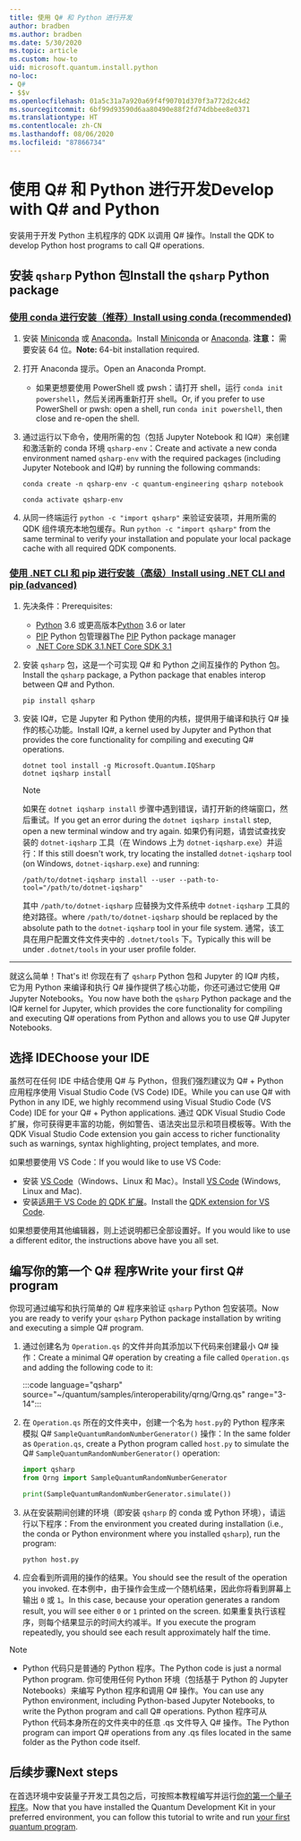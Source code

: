 ```yaml
---
title: 使用 Q# 和 Python 进行开发
author: bradben
ms.author: bradben
ms.date: 5/30/2020
ms.topic: article
ms.custom: how-to
uid: microsoft.quantum.install.python
no-loc:
- Q#
- $$v
ms.openlocfilehash: 01a5c31a7a920a69f4f90701d370f3a772d2c4d2
ms.sourcegitcommit: 6bf99d93590d6aa80490e88f2fd74dbbee8e0371
ms.translationtype: HT
ms.contentlocale: zh-CN
ms.lasthandoff: 08/06/2020
ms.locfileid: "87866734"
---
```

# <a name="develop-with-no-locq-and-python"></a><span data-ttu-id="00d49-102">使用 Q# 和 Python 进行开发</span><span class="sxs-lookup"><span data-stu-id="00d49-102">Develop with Q# and Python</span></span>

<span data-ttu-id="00d49-103">安装用于开发 Python 主机程序的 QDK 以调用 Q# 操作。</span><span class="sxs-lookup"><span data-stu-id="00d49-103">Install the QDK to develop Python host programs to call Q# operations.</span></span>

## <a name="install-the-qsharp-python-package"></a><span data-ttu-id="00d49-104">安装 `qsharp` Python 包</span><span class="sxs-lookup"><span data-stu-id="00d49-104">Install the `qsharp` Python package</span></span>

### <a name="install-using-conda-recommended"></a>[<span data-ttu-id="00d49-105">使用 conda 进行安装（推荐）</span><span class="sxs-lookup"><span data-stu-id="00d49-105">Install using conda (recommended)</span></span>](#tab/tabid-conda)

1. <span data-ttu-id="00d49-106">安装 [Miniconda](https://docs.conda.io/en/latest/miniconda.html) 或 [Anaconda](https://www.anaconda.com/products/individual#Downloads)。</span><span class="sxs-lookup"><span data-stu-id="00d49-106">Install [Miniconda](https://docs.conda.io/en/latest/miniconda.html) or [Anaconda](https://www.anaconda.com/products/individual#Downloads).</span></span> <span data-ttu-id="00d49-107">**注意：** 需要安装 64 位。</span><span class="sxs-lookup"><span data-stu-id="00d49-107">**Note:** 64-bit installation required.</span></span>

1. <span data-ttu-id="00d49-108">打开 Anaconda 提示。</span><span class="sxs-lookup"><span data-stu-id="00d49-108">Open an Anaconda Prompt.</span></span>

   - <span data-ttu-id="00d49-109">如果更想要使用 PowerShell 或 pwsh：请打开 shell，运行 `conda init powershell`，然后关闭再重新打开 shell。</span><span class="sxs-lookup"><span data-stu-id="00d49-109">Or, if you prefer to use PowerShell or pwsh: open a shell, run `conda init powershell`, then close and re-open the shell.</span></span>

1. <span data-ttu-id="00d49-110">通过运行以下命令，使用所需的包（包括 Jupyter Notebook 和 IQ#）来创建和激活新的 conda 环境 `qsharp-env`：</span><span class="sxs-lookup"><span data-stu-id="00d49-110">Create and activate a new conda environment named `qsharp-env` with the required packages (including Jupyter Notebook and IQ#) by running the following commands:</span></span>

    ```
    conda create -n qsharp-env -c quantum-engineering qsharp notebook

    conda activate qsharp-env
    ```

1. <span data-ttu-id="00d49-111">从同一终端运行 `python -c "import qsharp"` 来验证安装项，并用所需的 QDK 组件填充本地包缓存。</span><span class="sxs-lookup"><span data-stu-id="00d49-111">Run `python -c "import qsharp"` from the same terminal to verify your installation and populate your local package cache with all required QDK components.</span></span>

### <a name="install-using-net-cli-and-pip-advanced"></a>[<span data-ttu-id="00d49-112">使用 .NET CLI 和 pip 进行安装（高级）</span><span class="sxs-lookup"><span data-stu-id="00d49-112">Install using .NET CLI and pip (advanced)</span></span>](#tab/tabid-dotnetcli)

1. <span data-ttu-id="00d49-113">先决条件：</span><span class="sxs-lookup"><span data-stu-id="00d49-113">Prerequisites:</span></span>

    - <span data-ttu-id="00d49-114">[Python](https://www.python.org/downloads/) 3.6 或更高版本</span><span class="sxs-lookup"><span data-stu-id="00d49-114">[Python](https://www.python.org/downloads/) 3.6 or later</span></span>
    - <span data-ttu-id="00d49-115">[PIP](https://pip.pypa.io/en/stable/installing) Python 包管理器</span><span class="sxs-lookup"><span data-stu-id="00d49-115">The [PIP](https://pip.pypa.io/en/stable/installing) Python package manager</span></span>
    - [<span data-ttu-id="00d49-116">.NET Core SDK 3.1</span><span class="sxs-lookup"><span data-stu-id="00d49-116">.NET Core SDK 3.1</span></span>](https://dotnet.microsoft.com/download/dotnet-core/3.1)


1. <span data-ttu-id="00d49-117">安装 `qsharp` 包，这是一个可实现 Q# 和 Python 之间互操作的 Python 包。</span><span class="sxs-lookup"><span data-stu-id="00d49-117">Install the `qsharp` package, a Python package that enables interop between Q# and Python.</span></span>

    ```
    pip install qsharp
    ```

1. <span data-ttu-id="00d49-118">安装 IQ#，它是 Jupyter 和 Python 使用的内核，提供用于编译和执行 Q# 操作的核心功能。</span><span class="sxs-lookup"><span data-stu-id="00d49-118">Install IQ#, a kernel used by Jupyter and Python that provides the core functionality for compiling and executing Q# operations.</span></span>

    ```dotnetcli
    dotnet tool install -g Microsoft.Quantum.IQSharp
    dotnet iqsharp install
    ```

    > [!NOTE]
    > <span data-ttu-id="00d49-119">如果在 `dotnet iqsharp install` 步骤中遇到错误，请打开新的终端窗口，然后重试。</span><span class="sxs-lookup"><span data-stu-id="00d49-119">If you get an error during the `dotnet iqsharp install` step, open a new terminal window and try again.</span></span>
    > <span data-ttu-id="00d49-120">如果仍有问题，请尝试查找安装的 `dotnet-iqsharp` 工具（在 Windows 上为 `dotnet-iqsharp.exe`）并运行：</span><span class="sxs-lookup"><span data-stu-id="00d49-120">If this still doesn't work, try locating the installed `dotnet-iqsharp` tool (on Windows, `dotnet-iqsharp.exe`) and running:</span></span>
    > ```
    > /path/to/dotnet-iqsharp install --user --path-to-tool="/path/to/dotnet-iqsharp"
    > ```
    > <span data-ttu-id="00d49-121">其中 `/path/to/dotnet-iqsharp` 应替换为文件系统中 `dotnet-iqsharp` 工具的绝对路径。</span><span class="sxs-lookup"><span data-stu-id="00d49-121">where `/path/to/dotnet-iqsharp` should be replaced by the absolute path to the `dotnet-iqsharp` tool in your file system.</span></span>
    > <span data-ttu-id="00d49-122">通常，该工具在用户配置文件文件夹中的 `.dotnet/tools` 下。</span><span class="sxs-lookup"><span data-stu-id="00d49-122">Typically this will be under `.dotnet/tools` in your user profile folder.</span></span>
    
***

<span data-ttu-id="00d49-123">就这么简单！</span><span class="sxs-lookup"><span data-stu-id="00d49-123">That's it!</span></span> <span data-ttu-id="00d49-124">你现在有了 `qsharp` Python 包和 Jupyter 的 IQ# 内核，它为用 Python 来编译和执行 Q# 操作提供了核心功能，你还可通过它使用 Q# Jupyter Notebooks。</span><span class="sxs-lookup"><span data-stu-id="00d49-124">You now have both the `qsharp` Python package and the IQ# kernel for Jupyter, which provides the core functionality for compiling and executing Q# operations from Python and allows you to use Q# Jupyter Notebooks.</span></span>

## <a name="choose-your-ide"></a><span data-ttu-id="00d49-125">选择 IDE</span><span class="sxs-lookup"><span data-stu-id="00d49-125">Choose your IDE</span></span>

<span data-ttu-id="00d49-126">虽然可在任何 IDE 中结合使用 Q# 与 Python，但我们强烈建议为 Q# + Python 应用程序使用 Visual Studio Code (VS Code) IDE。</span><span class="sxs-lookup"><span data-stu-id="00d49-126">While you can use Q# with Python in any IDE, we highly recommend using Visual Studio Code (VS Code) IDE for your Q# + Python applications.</span></span> <span data-ttu-id="00d49-127">通过 QDK Visual Studio Code 扩展，你可获得更丰富的功能，例如警告、语法突出显示和项目模板等。</span><span class="sxs-lookup"><span data-stu-id="00d49-127">With the QDK Visual Studio Code extension you gain access to richer functionality such as warnings, syntax highlighting, project templates, and more.</span></span>

<span data-ttu-id="00d49-128">如果想要使用 VS Code：</span><span class="sxs-lookup"><span data-stu-id="00d49-128">If you would like to use VS Code:</span></span>

- <span data-ttu-id="00d49-129">安装 [VS Code](https://code.visualstudio.com/download)（Windows、Linux 和 Mac）。</span><span class="sxs-lookup"><span data-stu-id="00d49-129">Install [VS Code](https://code.visualstudio.com/download) (Windows, Linux and Mac).</span></span>
- <span data-ttu-id="00d49-130">安装[适用于 VS Code 的 QDK 扩展](https://marketplace.visualstudio.com/items?itemName=quantum.quantum-devkit-vscode)。</span><span class="sxs-lookup"><span data-stu-id="00d49-130">Install the [QDK extension for VS Code](https://marketplace.visualstudio.com/items?itemName=quantum.quantum-devkit-vscode).</span></span>

<span data-ttu-id="00d49-131">如果想要使用其他编辑器，则上述说明都已全部设置好。</span><span class="sxs-lookup"><span data-stu-id="00d49-131">If you would like to use a different editor, the instructions above have you all set.</span></span>

## <a name="write-your-first-no-locq-program"></a><span data-ttu-id="00d49-132">编写你的第一个 Q# 程序</span><span class="sxs-lookup"><span data-stu-id="00d49-132">Write your first Q# program</span></span>

<span data-ttu-id="00d49-133">你现可通过编写和执行简单的 Q# 程序来验证 `qsharp` Python 包安装项。</span><span class="sxs-lookup"><span data-stu-id="00d49-133">Now you are ready to verify your `qsharp` Python package installation by writing and executing a simple Q# program.</span></span>

1. <span data-ttu-id="00d49-134">通过创建名为 `Operation.qs` 的文件并向其添加以下代码来创建最小 Q# 操作：</span><span class="sxs-lookup"><span data-stu-id="00d49-134">Create a minimal Q# operation by creating a file called `Operation.qs` and adding the following code to it:</span></span>

    :::code language="qsharp" source="~/quantum/samples/interoperability/qrng/Qrng.qs" range="3-14":::

1. <span data-ttu-id="00d49-135">在 `Operation.qs` 所在的文件夹中，创建一个名为 `host.py`的 Python 程序来模拟 Q# `SampleQuantumRandomNumberGenerator()` 操作：</span><span class="sxs-lookup"><span data-stu-id="00d49-135">In the same folder as `Operation.qs`, create a Python program called `host.py` to simulate the Q# `SampleQuantumRandomNumberGenerator()` operation:</span></span>

    ```python
    import qsharp
    from Qrng import SampleQuantumRandomNumberGenerator

    print(SampleQuantumRandomNumberGenerator.simulate())
    ```

1. <span data-ttu-id="00d49-136">从在安装期间创建的环境（即安装 `qsharp` 的 conda 或 Python 环境），请运行以下程序：</span><span class="sxs-lookup"><span data-stu-id="00d49-136">From the environment you created during installation (i.e., the conda or Python environment where you installed `qsharp`), run the program:</span></span>

    ```
    python host.py
    ```

1. <span data-ttu-id="00d49-137">应会看到所调用的操作的结果。</span><span class="sxs-lookup"><span data-stu-id="00d49-137">You should see the result of the operation you invoked.</span></span> <span data-ttu-id="00d49-138">在本例中，由于操作会生成一个随机结果，因此你将看到屏幕上输出 `0` 或 `1`。</span><span class="sxs-lookup"><span data-stu-id="00d49-138">In this case, because your operation generates a random result, you will see either `0` or `1` printed on the screen.</span></span> <span data-ttu-id="00d49-139">如果重复执行该程序，则每个结果显示的时间大约减半。</span><span class="sxs-lookup"><span data-stu-id="00d49-139">If you execute the program repeatedly, you should see each result approximately half the time.</span></span>

> [!NOTE]
> * <span data-ttu-id="00d49-140">Python 代码只是普通的 Python 程序。</span><span class="sxs-lookup"><span data-stu-id="00d49-140">The Python code is just a normal Python program.</span></span> <span data-ttu-id="00d49-141">你可使用任何 Python 环境（包括基于 Python 的 Jupyter Notebooks）来编写 Python 程序和调用 Q# 操作。</span><span class="sxs-lookup"><span data-stu-id="00d49-141">You can use any Python environment, including Python-based Jupyter Notebooks, to write the Python program and call Q# operations.</span></span> <span data-ttu-id="00d49-142">Python 程序可从 Python 代码本身所在的文件夹中的任意 .qs 文件导入 Q# 操作。</span><span class="sxs-lookup"><span data-stu-id="00d49-142">The Python program can import Q# operations from any .qs files located in the same folder as the Python code itself.</span></span>

## <a name="next-steps"></a><span data-ttu-id="00d49-143">后续步骤</span><span class="sxs-lookup"><span data-stu-id="00d49-143">Next steps</span></span>

<span data-ttu-id="00d49-144">在首选环境中安装量子开发工具包之后，可按照本教程编写并运行[你的第一个量子程序](xref:microsoft.quantum.quickstarts.qrng)。</span><span class="sxs-lookup"><span data-stu-id="00d49-144">Now that you have installed the Quantum Development Kit in your preferred environment, you can follow this tutorial to write and run [your first quantum program](xref:microsoft.quantum.quickstarts.qrng).</span></span>
